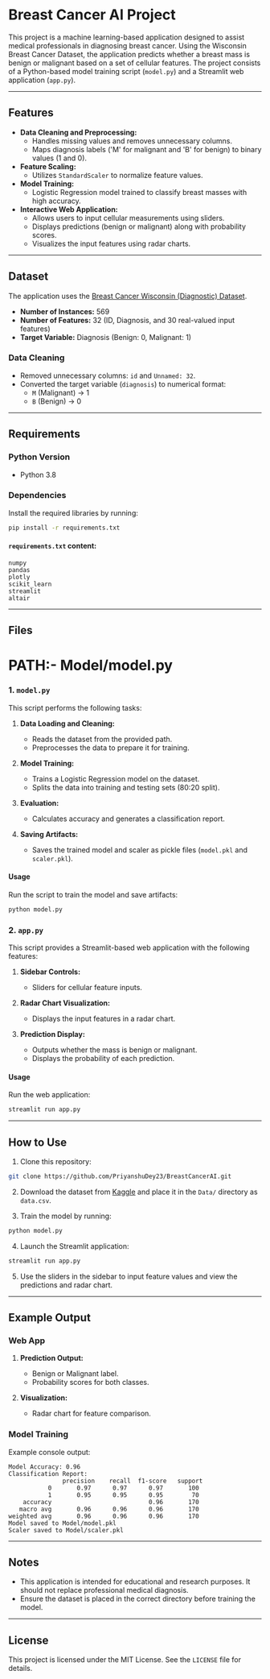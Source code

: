 
# Breast Cancer AI Project

This project is a machine learning-based application designed to assist medical professionals in diagnosing breast cancer. Using the Wisconsin Breast Cancer Dataset, the application predicts whether a breast mass is benign or malignant based on a set of cellular features. The project consists of a Python-based model training script (`model.py`) and a Streamlit web application (`app.py`).

---

## Features

- **Data Cleaning and Preprocessing:**
  - Handles missing values and removes unnecessary columns.
  - Maps diagnosis labels ('M' for malignant and 'B' for benign) to binary values (1 and 0).
- **Feature Scaling:**
  - Utilizes `StandardScaler` to normalize feature values.
- **Model Training:**
  - Logistic Regression model trained to classify breast masses with high accuracy.
- **Interactive Web Application:**
  - Allows users to input cellular measurements using sliders.
  - Displays predictions (benign or malignant) along with probability scores.
  - Visualizes the input features using radar charts.

---

## Dataset

The application uses the [Breast Cancer Wisconsin (Diagnostic) Dataset](https://www.kaggle.com/datasets/uciml/breast-cancer-wisconsin-data).

- **Number of Instances:** 569
- **Number of Features:** 32 (ID, Diagnosis, and 30 real-valued input features)
- **Target Variable:** Diagnosis (Benign: 0, Malignant: 1)

### Data Cleaning

- Removed unnecessary columns: `id` and `Unnamed: 32`.
- Converted the target variable (`diagnosis`) to numerical format:
  - `M` (Malignant) -> 1
  - `B` (Benign) -> 0

---

## Requirements

### Python Version

- Python 3.8

### Dependencies

Install the required libraries by running:
```bash
pip install -r requirements.txt
```

#### `requirements.txt` content:
```
numpy
pandas
plotly
scikit_learn
streamlit
altair
```

---

## Files

# PATH:- Model/model.py

### 1. `model.py`

This script performs the following tasks:

1. **Data Loading and Cleaning:**
   - Reads the dataset from the provided path.
   - Preprocesses the data to prepare it for training.

2. **Model Training:**
   - Trains a Logistic Regression model on the dataset.
   - Splits the data into training and testing sets (80:20 split).

3. **Evaluation:**
   - Calculates accuracy and generates a classification report.

4. **Saving Artifacts:**
   - Saves the trained model and scaler as pickle files (`model.pkl` and `scaler.pkl`).

#### Usage

Run the script to train the model and save artifacts:
```bash
python model.py
```

### 2. `app.py`

This script provides a Streamlit-based web application with the following features:

1. **Sidebar Controls:**
   - Sliders for cellular feature inputs.

2. **Radar Chart Visualization:**
   - Displays the input features in a radar chart.

3. **Prediction Display:**
   - Outputs whether the mass is benign or malignant.
   - Displays the probability of each prediction.

#### Usage

Run the web application:
```bash
streamlit run app.py
```

---

## How to Use

1. Clone this repository:
```bash
git clone https://github.com/PriyanshuDey23/BreastCancerAI.git
```

2. Download the dataset from [Kaggle](https://www.kaggle.com/datasets/uciml/breast-cancer-wisconsin-data) and place it in the `Data/` directory as `data.csv`.

3. Train the model by running:
```bash
python model.py
```

4. Launch the Streamlit application:
```bash
streamlit run app.py
```

5. Use the sliders in the sidebar to input feature values and view the predictions and radar chart.

---

## Example Output

### Web App

1. **Prediction Output:**
   - Benign or Malignant label.
   - Probability scores for both classes.

2. **Visualization:**
   - Radar chart for feature comparison.

### Model Training

Example console output:
```
Model Accuracy: 0.96
Classification Report:
               precision    recall  f1-score   support
           0       0.97      0.97      0.97       100
           1       0.95      0.95      0.95        70
    accuracy                           0.96       170
   macro avg       0.96      0.96      0.96       170
weighted avg       0.96      0.96      0.96       170
Model saved to Model/model.pkl
Scaler saved to Model/scaler.pkl
```

---

## Notes

- This application is intended for educational and research purposes. It should not replace professional medical diagnosis.
- Ensure the dataset is placed in the correct directory before training the model.

---

## License

This project is licensed under the MIT License. See the `LICENSE` file for details.

